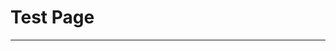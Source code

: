 
# Test Page

----

<style>
#timing-overview {
  background-image: url(timing-overview-2.png);
  background-repeat: no-repeat;
  -webkit-background-size: cover;
  -moz-background-size: cover;
  -o-background-size: cover;
  background-size: contain;

  position: relative;
  width: 800px;
  height: 500px;
  margin-right: 200px
}
#timing-overview > span {
  position: absolute;
  font-size: 11px;
  color: #f00;
}
#navigationStart {
  left: 330px;
  top: 0px;
}
#redirectStart {
  left: 330px;
  top: 20px;
}
#redirectEnd {
  left: 330px;
  top: 40px;
}
#fetchStart {
  left: 340px;
  top: 60px;
}
#domainLookupStart {
  left: 430px;
  top: 78px;
}
#domainLookupEnd {
  left: 440px;
  top: 95px;
}
#connectStart {
  left: 440px;
  top: 113px;
}
#secureConnectionStart {
  left: 525px;
  top: 135px;
}
#connectEnd {
  left: 480px;
  top: 152px;
}
#requestStart {
  left: 500px;
  top: 170px;
}
#responseStart {
  left: 550px;
  top: 188px;
}
#responseEnd {
  left: 590px;
  top: 208px;
}

#unloadEventStart {
  left: 670px;
  top: 468px;
}
#unloadEventEnd {
  left: 680px;
  top: 446px;
}
#domLoading {
  left: 695px;
  top: 428px;
}
#domInteractive {
  left: 725px;
  top: 405px;
}
#domContentLoadedEventStart {
  left: 795px;
  top: 385px;
}
#domContentLoadedEventEnd {
  left: 805px;
  top: 363px;
}
#domComplete {
  left: 795px;
  top: 338px;
}
#loadEventStart {
  left: 715px;
  top: 158px;
}
#loadEventEnd {
  left: 755px;
  top: 135px;
}
</style>

<div id="timing-overview">
  <span id="navigationStart"></span>
  <span id="redirectStart"></span>
  <span id="redirectEnd"></span>
  <span id="fetchStart"></span>
  <span id="domainLookupStart"></span>
  <span id="domainLookupEnd"></span>
  <span id="connectStart"></span>
  <span id="secureConnectionStart"></span>
  <span id="connectEnd"></span>
  <span id="requestStart"></span>
  <span id="responseStart"></span>
  <span id="responseEnd"></span>
  <span id="unloadEventStart"></span>
  <span id="unloadEventEnd"></span>
  <span id="domLoading"></span>
  <span id="domInteractive"></span>
  <span id="domContentLoadedEventStart"></span>
  <span id="domContentLoadedEventEnd"></span>
  <span id="domComplete"></span>
  <span id="loadEventStart"></span>
  <span id="loadEventEnd"></span>
</div>
<div id="output"></div>


<script type="text/javascript">
window.addEventListener("load", function(){

  function test(){

    function $(id){return document.getElementById(id)}

    var performanceTiming = window.performance.timing;
    $("navigationStart").innerHTML = performanceTiming.navigationStart
    $("redirectStart").innerHTML = performanceTiming.redirectStart
    $("redirectEnd").innerHTML = performanceTiming.redirectEnd
    $("fetchStart").innerHTML = performanceTiming.fetchStart
    $("domainLookupStart").innerHTML = performanceTiming.domainLookupStart
    $("domainLookupEnd").innerHTML = performanceTiming.domainLookupEnd
    $("connectStart").innerHTML = performanceTiming.connectStart
    $("secureConnectionStart").innerHTML = performanceTiming.secureConnectionStart
    $("connectEnd").innerHTML = performanceTiming.connectEnd
    $("requestStart").innerHTML = performanceTiming.requestStart
    $("responseStart").innerHTML = performanceTiming.responseStart
    $("responseEnd").innerHTML = performanceTiming.responseEnd

    $("unloadEventStart").innerHTML = performanceTiming.unloadEventStart
    $("unloadEventEnd").innerHTML = performanceTiming.unloadEventEnd
    $("domLoading").innerHTML = performanceTiming.domLoading
    $("domInteractive").innerHTML = performanceTiming.domInteractive
    $("domContentLoadedEventStart").innerHTML = performanceTiming.domContentLoadedEventStart
    $("domContentLoadedEventEnd").innerHTML = performanceTiming.domContentLoadedEventEnd
    $("domComplete").innerHTML = performanceTiming.domComplete
    $("loadEventStart").innerHTML = performanceTiming.loadEventStart
    $("loadEventEnd").innerHTML = performanceTiming.loadEventEnd

    var firstPaint = 0;
    if (performanceTiming.msFirstPaint) {
      firstPaint = performanceTiming.msFirstPaint
    } else if (window.chrome && chrome.loadTimes) {
      firstPaint = chrome.loadTimes().firstPaintTime * 1000
    }
    $("output").innerHTML = [
      '<strong>Performance Timing</strong>',
      // 'Page Load: ' + (performanceTiming.loadEventStart - performanceTiming.navigationStart),
      // 'DOM Ready: ' + (performanceTiming.loadEventStart - performanceTiming.navigationStart),
      'TTFB: ' + (performanceTiming.responseStart - performanceTiming.navigationStart),
      'First Paint: ' + (firstPaint ? firstPaint - performanceTiming.navigationStart : 0) + '(' + firstPaint + ', ' + performanceTiming.navigationStart + ')',
      '',
      'unload: ' + (performanceTiming.unloadEventEnd - performanceTiming.unloadEventStart),
      'redirect: ' + (performanceTiming.redirectEnd - performanceTiming.redirectStart),
      'appcache: ' + (performanceTiming.domainLookupStart - performanceTiming.fetchStart),
      'dns: ' + (performanceTiming.domainLookupEnd - performanceTiming.domainLookupStart),
      'tcp: ' + (performanceTiming.connectEnd - performanceTiming.connectStart),
      'request: ' + (performanceTiming.responseStart - performanceTiming.requestStart),
      'response: ' + (performanceTiming.responseEnd - performanceTiming.responseStart),
      'processing: ' + (performanceTiming.domComplete ? performanceTiming.domComplete - performanceTiming.responseStart : 0), // domComplete | loadEventStart
      'load: ' + (performanceTiming.loadEventEnd ? performanceTiming.loadEventEnd - performanceTiming.loadEventStart : 0)
    ].join('<br/>')

  }

  window.setTimeout(test, 50)
})
</script>
